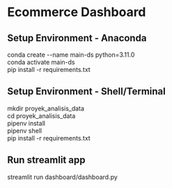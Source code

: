 # Ecommerce Dashboard
## Setup Environment - Anaconda
conda create --name main-ds python=3.11.0  
conda activate main-ds  
pip install -r requirements.txt  

## Setup Environment - Shell/Terminal  
mkdir proyek_analisis_data  
cd proyek_analisis_data  
pipenv install  
pipenv shell  
pip install -r requirements.txt  

## Run streamlit app  
streamlit run dashboard/dashboard.py


